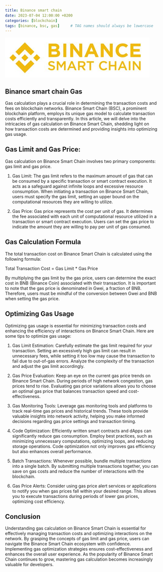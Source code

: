 ```yaml
---
title: Binance smart chain
date: 2023-07-04 12:00:00 +0200
categories: [blockchain]
tags: [binance, bsc, gas]     # TAG names should always be lowercase
---
```


![BSC Blockchain](/assets/img/articles/bsc_logo.png)

## Binance smart chain Gas

Gas calculation plays a crucial role in determining the transaction costs and fees on blockchain networks. Binance Smart Chain (BSC), a prominent blockchain platform, employs its unique gas model to calculate transaction costs efficiently and transparently. In this article, we will delve into the intricacies of gas calculation on Binance Smart Chain, shedding light on how transaction costs are determined and providing insights into optimizing gas usage.

## Gas Limit and Gas Price:
Gas calculation on Binance Smart Chain involves two primary components: gas limit and gas price.

1. Gas Limit: The gas limit refers to the maximum amount of gas that can be consumed by a specific transaction or smart contract execution. It acts as a safeguard against infinite loops and excessive resource consumption. When initiating a transaction on Binance Smart Chain, users must specify the gas limit, setting an upper bound on the computational resources they are willing to utilize.

2. Gas Price: Gas price represents the cost per unit of gas. It determines the fee associated with each unit of computational resource utilized in a transaction or smart contract execution. Users can set the gas price to indicate the amount they are willing to pay per unit of gas consumed.

## Gas Calculation Formula
The total transaction cost on Binance Smart Chain is calculated using the following formula:

Total Transaction Cost = Gas Limit * Gas Price

By multiplying the gas limit by the gas price, users can determine the exact cost in BNB (Binance Coin) associated with their transaction. It is important to note that the gas price is denominated in Gwei, a fraction of BNB. Therefore, users must be mindful of the conversion between Gwei and BNB when setting the gas price.

## Optimizing Gas Usage
Optimizing gas usage is essential for minimizing transaction costs and enhancing the efficiency of interactions on Binance Smart Chain. Here are some tips to optimize gas usage:

1. Gas Limit Estimation: Carefully estimate the gas limit required for your transaction. Setting an excessively high gas limit can result in unnecessary fees, while setting it too low may cause the transaction to fail due to out-of-gas errors. Analyze the complexity of the transaction and adjust the gas limit accordingly.

2. Gas Price Evaluation: Keep an eye on the current gas price trends on Binance Smart Chain. During periods of high network congestion, gas prices tend to rise. Evaluating gas price variations allows you to choose an optimal gas price that balances transaction speed and cost-effectiveness.

3. Gas Monitoring Tools: Leverage gas monitoring tools and platforms to track real-time gas prices and historical trends. These tools provide valuable insights into network activity, helping you make informed decisions regarding gas price settings and transaction timing.

4. Code Optimization: Efficiently written smart contracts and dApps can significantly reduce gas consumption. Employ best practices, such as minimizing unnecessary computations, optimizing loops, and reducing storage operations. Code optimization not only improves gas efficiency but also enhances overall performance.

5. Batch Transactions: Whenever possible, bundle multiple transactions into a single batch. By submitting multiple transactions together, you can save on gas costs and reduce the number of interactions with the blockchain.

6. Gas Price Alerts: Consider using gas price alert services or applications to notify you when gas prices fall within your desired range. This allows you to execute transactions during periods of lower gas prices, optimizing cost efficiency.

## Conclusion
Understanding gas calculation on Binance Smart Chain is essential for effectively managing transaction costs and optimizing interactions on the network. By grasping the concepts of gas limit and gas price, users can navigate the Binance Smart Chain ecosystem with confidence. Implementing gas optimization strategies ensures cost-effectiveness and enhances the overall user experience. As the popularity of Binance Smart Chain continues to grow, mastering gas calculation becomes increasingly valuable for developers.